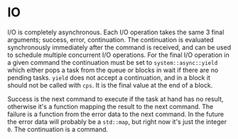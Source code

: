 # IO

I/O is completely asynchronous. Each I/O operation takes the same 3 final arguments; success, error, continuation. The continuation is evaluated synchronously immediately after the command is received, and can be used to schedule multiple concurrent I/O operations. For the final I/O operation in a given command the continuation must be set to `system::async::yield` which either pops a task from the queue or blocks in wait if there are no pending tasks. `yield` does not accept a continuation, and in a block it should not be called with `cps`. It is the final value at the end of a block.

Success is the next command to execute if the task at hand has no result, otherwise it's a function mapping the result to the next command. The failure is a function from the error data to the next command. In the future the error data will probably be a `std::map`, but right now it's just the integer `0`. The continuation is a command.